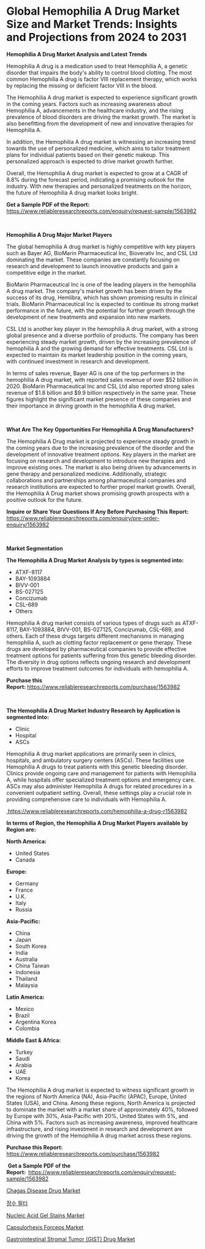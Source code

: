 <p><h1>Global Hemophilia A Drug Market Size and Market Trends: Insights and Projections from 2024 to 2031</h1></p><p><strong>Hemophilia A Drug Market Analysis and Latest Trends</strong></p>
<p><p>Hemophilia A drug is a medication used to treat Hemophilia A, a genetic disorder that impairs the body's ability to control blood clotting. The most common Hemophilia A drug is factor VIII replacement therapy, which works by replacing the missing or deficient factor VIII in the blood.</p><p>The Hemophilia A drug market is expected to experience significant growth in the coming years. Factors such as increasing awareness about Hemophilia A, advancements in the healthcare industry, and the rising prevalence of blood disorders are driving the market growth. The market is also benefitting from the development of new and innovative therapies for Hemophilia A.</p><p>In addition, the Hemophilia A drug market is witnessing an increasing trend towards the use of personalized medicine, which aims to tailor treatment plans for individual patients based on their genetic makeup. This personalized approach is expected to drive market growth further.</p><p>Overall, the Hemophilia A drug market is expected to grow at a CAGR of 8.8% during the forecast period, indicating a promising outlook for the industry. With new therapies and personalized treatments on the horizon, the future of Hemophilia A drug market looks bright.</p></p>
<p><strong>Get a Sample PDF of the Report:&nbsp;</strong> <a href="https://www.reliableresearchreports.com/enquiry/request-sample/1563982">https://www.reliableresearchreports.com/enquiry/request-sample/1563982</a></p>
<p>&nbsp;</p>
<p><strong>Hemophilia A Drug Major Market Players</strong></p>
<p><p>The global hemophilia A drug market is highly competitive with key players such as Bayer AG, BioMarin Pharmaceutical Inc, Bioverativ Inc, and CSL Ltd dominating the market. These companies are constantly focusing on research and development to launch innovative products and gain a competitive edge in the market.</p><p>BioMarin Pharmaceutical Inc is one of the leading players in the hemophilia A drug market. The company's market growth has been driven by the success of its drug, Hemlibra, which has shown promising results in clinical trials. BioMarin Pharmaceutical Inc is expected to continue its strong market performance in the future, with the potential for further growth through the development of new treatments and expansion into new markets.</p><p>CSL Ltd is another key player in the hemophilia A drug market, with a strong global presence and a diverse portfolio of products. The company has been experiencing steady market growth, driven by the increasing prevalence of hemophilia A and the growing demand for effective treatments. CSL Ltd is expected to maintain its market leadership position in the coming years, with continued investment in research and development.</p><p>In terms of sales revenue, Bayer AG is one of the top performers in the hemophilia A drug market, with reported sales revenue of over $52 billion in 2020. BioMarin Pharmaceutical Inc and CSL Ltd also reported strong sales revenue of $1.8 billion and $9.9 billion respectively in the same year. These figures highlight the significant market presence of these companies and their importance in driving growth in the hemophilia A drug market.</p></p>
<p>&nbsp;</p>
<p><strong>What Are The Key Opportunities For Hemophilia A Drug Manufacturers?</strong></p>
<p><p>The Hemophilia A Drug market is projected to experience steady growth in the coming years due to the increasing prevalence of the disorder and the development of innovative treatment options. Key players in the market are focusing on research and development to introduce new therapies and improve existing ones. The market is also being driven by advancements in gene therapy and personalized medicine. Additionally, strategic collaborations and partnerships among pharmaceutical companies and research institutions are expected to further propel market growth. Overall, the Hemophilia A Drug market shows promising growth prospects with a positive outlook for the future.</p></p>
<p><strong>Inquire or Share Your Questions If Any Before Purchasing This Report:</strong> <a href="https://www.reliableresearchreports.com/enquiry/pre-order-enquiry/1563982">https://www.reliableresearchreports.com/enquiry/pre-order-enquiry/1563982</a></p>
<p>&nbsp;</p>
<p><strong>Market Segmentation</strong></p>
<p><strong>The Hemophilia A Drug Market Analysis by types is segmented into:</strong></p>
<p><ul><li>ATXF-8117</li><li>BAY-1093884</li><li>BIVV-001</li><li>BS-027125</li><li>Concizumab</li><li>CSL-689</li><li>Others</li></ul></p>
<p><p>Hemophilia A drug market consists of various types of drugs such as ATXF-8117, BAY-1093884, BIVV-001, BS-027125, Concizumab, CSL-689, and others. Each of these drugs targets different mechanisms in managing hemophilia A, such as clotting factor replacement or gene therapy. These drugs are developed by pharmaceutical companies to provide effective treatment options for patients suffering from this genetic bleeding disorder. The diversity in drug options reflects ongoing research and development efforts to improve treatment outcomes for individuals with hemophilia A.</p></p>
<p><strong>Purchase this Report:&nbsp;</strong><a href="https://www.reliableresearchreports.com/purchase/1563982">https://www.reliableresearchreports.com/purchase/1563982</a></p>
<p>&nbsp;</p>
<p><strong>The Hemophilia A Drug Market Industry Research by Application is segmented into:</strong></p>
<p><ul><li>Clinic</li><li>Hospital</li><li>ASCs</li></ul></p>
<p><p>Hemophilia A drug market applications are primarily seen in clinics, hospitals, and ambulatory surgery centers (ASCs). These facilities use Hemophilia A drugs to treat patients with this genetic bleeding disorder. Clinics provide ongoing care and management for patients with Hemophilia A, while hospitals offer specialized treatment options and emergency care. ASCs may also administer Hemophilia A drugs for related procedures in a convenient outpatient setting. Overall, these settings play a crucial role in providing comprehensive care to individuals with Hemophilia A.</p></p>
<p><a href="https://www.reliableresearchreports.com/hemophilia-a-drug-r1563982">&nbsp;https://www.reliableresearchreports.com/hemophilia-a-drug-r1563982</a></p>
<p><strong>In terms of Region, the Hemophilia A Drug Market Players available by Region are:</strong></p>
<p>
    <p> <strong> North America: </strong>
        <ul>
            <li>United States</li>
            <li>Canada</li>
        </ul>
        </p> 
    <p> <strong> Europe: </strong>
        <ul>
            <li>Germany</li>
            <li>France</li>
            <li>U.K.</li>
            <li>Italy</li>
            <li>Russia</li>
        </ul>
        </p> 
    <p> <strong> Asia-Pacific: </strong>
        <ul>
            <li>China</li>
            <li>Japan</li>
            <li>South Korea</li>
            <li>India</li>
            <li>Australia</li>
            <li>China Taiwan</li>
            <li>Indonesia</li>
            <li>Thailand</li>
            <li>Malaysia</li>
        </ul>
        </p> 
    <p> <strong> Latin America: </strong>
        <ul>
            <li>Mexico</li>
            <li>Brazil</li>
            <li>Argentina Korea</li>
            <li>Colombia</li>
        </ul>
        </p> 
    <p> <strong> Middle East & Africa: </strong>
        <ul>
            <li>Turkey</li>
            <li>Saudi</li>
            <li>Arabia</li>
            <li>UAE</li>
            <li>Korea</li>
        </ul>
    </p>
    </p>
<p><p>The Hemophilia A drug market is expected to witness significant growth in the regions of North America (NA), Asia-Pacific (APAC), Europe, United States (USA), and China. Among these regions, North America is projected to dominate the market with a market share of approximately 40%, followed by Europe with 30%, Asia-Pacific with 20%, United States with 5%, and China with 5%. Factors such as increasing awareness, improved healthcare infrastructure, and rising investment in research and development are driving the growth of the Hemophilia A drug market across these regions.</p></p>
<p><strong>Purchase this Report: </strong><a href="https://www.reliableresearchreports.com/purchase/1563982">https://www.reliableresearchreports.com/purchase/1563982</a></p>
<p>&nbsp;<strong>Get a Sample PDF of the Report:&nbsp;&nbsp;</strong><a href="https://www.reliableresearchreports.com/enquiry/request-sample/1563982">https://www.reliableresearchreports.com/enquiry/request-sample/1563982</a></p>
<p><strong></strong></p>
<p><p><a href="https://github.com/Sarissaschmalingtr6fz2739/Market-Research-Report-List-2/blob/main/chagas-disease-drug-market.md">Chagas Disease Drug Market</a></p><p><a href="https://github.com/wallacBahrtyinger567686/Market-Research-Report-List-1/blob/main/313188557334.md">정수 필터</a></p><p><a href="https://www.linkedin.com/pulse/nucleic-acid-gel-stains-market-comprehensive-assessment-type-d1i2e">Nucleic Acid Gel Stains Market</a></p><p><a href="https://www.linkedin.com/pulse/capsulorhexis-forceps-market-size-cagr-trends-2024-2030-hrunf">Capsulorhexis Forceps Market</a></p><p><a href="https://github.com/jodemen/Market-Research-Report-List-2/blob/main/gastrointestinal-stromal-tumor-gist-drug-market.md">Gastrointestinal Stromal Tumor (GIST) Drug Market</a></p></p>